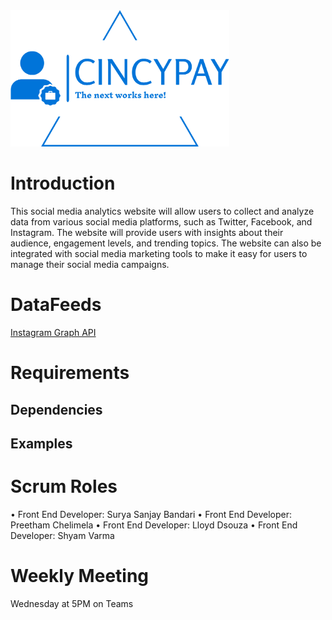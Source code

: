 <img src="https://github.com/dhruval-01/IS7024/blob/master/logo-no-background.png" width="350" alt="accessibility text">

# Introduction

This social media analytics website will allow users to collect and analyze data from various social media platforms, such as Twitter, Facebook, and Instagram. The website will provide users with insights about their audience, engagement levels, and trending topics. The website can also be integrated with social media marketing tools to make it easy for users to manage their social media campaigns. 

# DataFeeds

<a href="https://developers.facebook.com/docs/instagram-api">Instagram Graph API </a><br/>


# Requirements


## Dependencies


## Examples

   
   

# Scrum Roles

•	Front End Developer: Surya Sanjay Bandari
•	Front End Developer: Preetham Chelimela
•	Front End Developer: Lloyd Dsouza
•	Front End Developer: Shyam Varma

# Weekly Meeting
 
 Wednesday at 5PM on Teams
